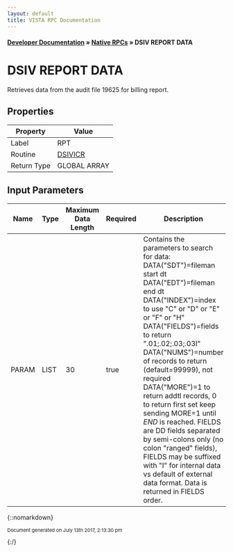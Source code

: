 ```yaml
---
layout: default
title: VISTA RPC Documentation
---
```


#### [Developer Documentation](../index) &#187; [Native RPCs](TableOfContents) &#187; DSIV REPORT DATA<br/>
# DSIV REPORT DATA

Retrieves data from the audit file 19625 for billing report.

## Properties

Property | Value
--- | ---
Label | RPT
Routine | [DSIVICR](http://code.osehra.org/dox/Routine_DSIVICR_source.html)
Return Type | GLOBAL ARRAY


## Input Parameters

Name | Type | Maximum Data Length | Required | Description
--- | --- | --- | --- | ---
PARAM | LIST | 30 | true | Contains the parameters to search for data:  DATA(&quot;SDT&quot;)&#x3D;fileman start dt  DATA(&quot;EDT&quot;)&#x3D;fileman end dt  DATA(&quot;INDEX&quot;)&#x3D;index to use   &quot;C&quot; or &quot;D&quot; or &quot;E&quot; or &quot;F&quot; or &quot;H&quot;  DATA(&quot;FIELDS&quot;)&#x3D;fields to return  &quot;.01;.02;.03;.03I&quot;  DATA(&quot;NUMS&quot;)&#x3D;number of records to return (default&#x3D;99999), not required  DATA(&quot;MORE&quot;)&#x3D;1 to return addtl records, 0 to return first set               keep sending MORE&#x3D;1 until $END$ is reached. FIELDS are DD fields separated by semi-colons only (no colon &quot;ranged&quot; fields), FIELDS may be suffixed with &quot;I&quot; for internal data vs default of external data format.  Data is returned in FIELDS order.



{::nomarkdown} <br/><p style="font-size: 11px">Document generated on July 13th 2017, 2:13:30 pm</p>{:/}